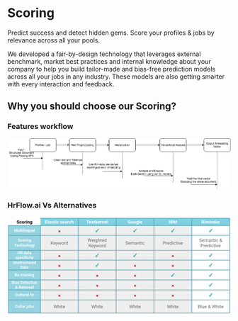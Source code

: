 # Scoring

Predict success and detect hidden gems. Score your profiles & jobs by relevance across all your pools. 

We developed a fair-by-design technology that leverages external benchmark, market best practices and internal knowledge about your company to help you build tailor-made and bias-free prediction models across all your jobs in any industry. These models are also getting smarter with every interaction and feedback.

## Why you should choose our Scoring?

### Features workflow

![Scoring Workflow](../.gitbook/assets/image%20%284%29.png)

### **HrFlow.ai Vs Alternatives**

![](../.gitbook/assets/screenshot-from-2020-04-10-02-24-01.png)

